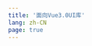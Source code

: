 ```yaml
---
title: '面向Vue3.0UI库'
lang: zh-CN
page: true
---
```


[//]: # (<script setup>)

[//]: # ()
[//]: # (if &#40;typeof window !== 'undefined'&#41; {)

[//]: # (  const preferredLang = localStorage.getItem&#40;'preferred_lang'&#41; || 'zh-CN';)

[//]: # (  window.location.pathname = `/${preferredLang}/`)

[//]: # (})

[//]: # ()
[//]: # (</script>)
